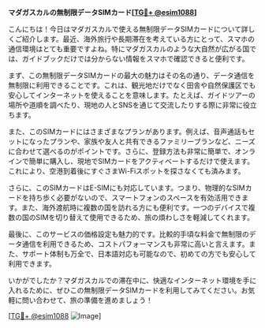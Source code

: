 **マダガスカルの無制限データSIMカード[[TG💪+ @esim1088](https://t.me/s/esim1088)]**

こんにちは！今日はマダガスカルで使える無制限データSIMカードについて詳しくご紹介します。最近、海外旅行や長期滞在を考えている方にとって、スマホの通信環境はとても重要ですよね。特にマダガスカルのような大自然が広がる国では、ガイドブックだけでは分からない情報をスマホで確認できると便利です。

まず、この無制限データSIMカードの最大の魅力はその名の通り、データ通信を無制限に利用できることです。これは、観光地だけでなく田舎や自然保護区でも安心してインターネットを使えることを意味します。たとえば、ガイドツアーの場所や道順を調べたり、現地の人とSNSを通じて交流したりする際に非常に役立ちます。

また、このSIMカードにはさまざまなプランがあります。例えば、音声通話もセットになったプランや、家族や友人と共有できるファミリープランなど、ニーズに合わせて選べるのがポイントです。さらに、登録方法も非常に簡単で、オンラインで簡単に購入し、現地でSIMカードをアクティベートするだけで使えます。これにより、空港到着後にすぐさまWi-Fiスポットを探さなくても済みます。

さらに、このSIMカードはE-SIMにも対応しています。つまり、物理的なSIMカードを持ち歩く必要がないので、スマートフォンのスペースを有効活用できます。また、海外渡航時に複数の国を訪れる方にも便利です。一つのデバイスで複数の国のSIMを切り替えて使用できるため、旅の煩わしさを軽減してくれます。

最後に、このサービスの価格設定も魅力的です。比較的手頃な料金で無制限のデータ通信を利用できるため、コストパフォーマンスも非常に高いと言えます。また、サポート体制も万全で、日本語対応も可能なので、初めての方でも安心して利用できます。

いかがでしたか？マダガスカルでの滞在中に、快適なインターネット環境を手に入れるために、ぜひこの無制限データSIMカードを利用してみてください。お気軽に問い合わせて、旅の準備を進めましょう！

[[TG💪+ @esim1088](https://t.me/s/esim1088) ![Image](https://i.postimg.cc/Y0z9fWf4/image.png)]